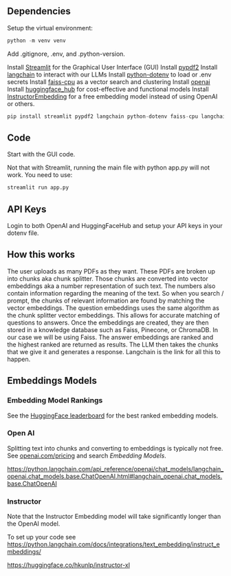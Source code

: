## Dependencies

Setup the virtual environment:

```py
python -m venv venv
```

Add .gitignore, .env, and .python-version.

Install [Streamlit](https://streamlit.io/) for the Graphical User Interface
(GUI) Install [pypdf2](https://pypdf.readthedocs.io/en/stable/index.html)
Install [langchain](https://www.langchain.com/langchain) to interact with our
LLMs Install [python-dotenv](https://pypi.org/project/python-dotenv/) to load or
.env secrets Install [faiss-cpu](https://pypi.org/project/faiss-cpu/) as a
vector search and clustering Install
[openai](https://python.langchain.com/docs/integrations/text_embedding/openai/)
Install
[huggingface_hub](https://huggingface.co/docs/hub/repositories-getting-started)
for cost-effective and functional models Install
[InstructorEmbedding](https://python.langchain.com/docs/integrations/text_embedding/instruct_embeddings/)
for a free embedding model instead of using OpenAI or others.

```py
pip install streamlit pypdf2 langchain python-dotenv faiss-cpu langchain-openai huggingface_hub InstructorEmbedding sentence_transformers
```

## Code

Start with the GUI code.

Not that with Streamlit, running the main file with python app.py will not work.
You need to use:

```py
streamlit run app.py
```

## API Keys

Login to both OpenAI and HuggingFaceHub and setup your API keys in your dotenv
file.

## How this works

The user uploads as many PDFs as they want. These PDFs are broken up into chunks
aka chunk splitter. Those chunks are converted into vector embeddings aka a
number representation of such text. The numbers also contain information
regarding the meaning of the text. So when you search / prompt, the chunks of
relevant information are found by matching the vector embeddings. The question
embeddings uses the same algorithm as the chunk splitter vector embeddings. This
allows for accurate matching of questions to answers. Once the embeddings are
created, they are then stored in a knowledge database such as Faiss, Pinecone,
or ChromaDB. In our case we will be using Faiss. The answer embeddings are
ranked and the highest ranked are returned as results. The LLM then takes the
chunks that we give it and generates a response. Langchain is the link for all
this to happen.

## Embeddings Models

### Embedding Model Rankings

See the
[HuggingFace leaderboard](https://huggingface.co/spaces/mteb/leaderboard) for
the best ranked embedding models.

### Open AI

Splitting text into chunks and converting to embeddings is typically not free.
See [openai.com/pricing](https://openai.com/api/pricing/) and search _Embedding
Models_.

https://python.langchain.com/api_reference/openai/chat_models/langchain_openai.chat_models.base.ChatOpenAI.html#langchain_openai.chat_models.base.ChatOpenAI

### Instructor

Note that the Instructor Embedding model will take significantly longer than the
OpenAI model.

To set up your code see
https://python.langchain.com/docs/integrations/text_embedding/instruct_embeddings/

https://huggingface.co/hkunlp/instructor-xl
